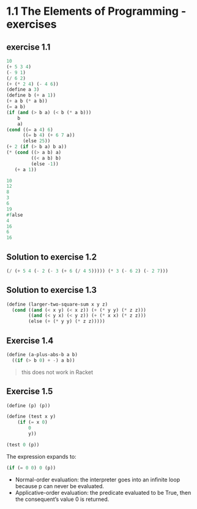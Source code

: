 # 1.1 The Elements of Programming - exercises
## exercise 1.1
```lisp
10
(+ 5 3 4)
(- 9 1)
(/ 6 2)
(+ (* 2 4) (- 4 6))
(define a 3)
(define b (+ a 1))
(+ a b (* a b))
(= a b)
(if (and (> b a) (< b (* a b)))
    b
    a)
(cond ((= a 4) 6)
      ((= b 4) (+ 6 7 a))
      (else 25))
(+ 2 (if (> b a) b a))
(* (cond ((> a b) a)
         ((< a b) b)
         (else -1))
   (+ a 1))
```

```lisp
10
12
8
3
6
19
#false
4
16
6
16
```

## Solution to exercise 1.2 
```lisp
(/ (+ 5 4 (- 2 (- 3 (+ 6 (/ 4 5))))) (* 3 (- 6 2) (- 2 7)))
```

## Solution to exercise 1.3
```lisp
(define (larger-two-square-sum x y z)
  (cond ((and (< x y) (< x z)) (+ (* y y) (* z z)))
        ((and (< y x) (< y z)) (+ (* x x) (* z z)))
        (else (+ (* y y) (* z z)))))
```

## Exercise 1.4
```lisp
(define (a-plus-abs-b a b)
  ((if (> b 0) + -) a b))
```
> this does not work in Racket

## Exercise 1.5
```lisp
(define (p) (p))

(define (test x y)
	(if (= x 0)
		0
		y))
```

```lisp
(test 0 (p))
```
The expression expands to:
```lisp
(if (= 0 0) 0 (p))
```
- Normal-order evaluation: the interpreter goes into an infinite loop because p can never be evaluated.
- Applicative-order evaluation: the predicate evaluated to be True, then the consequent’s value 0 is returned.